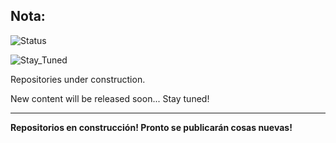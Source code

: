 ## Nota:

<!--
**olherreragz/olherreragz** is a _special_ repository because its `README.md` (this file) appears on your GitHub profile.

-->

![Status](https://img.shields.io/badge/Profile-Under_Construction-yellow?style=flat-square)

![Stay_Tuned](https://img.shields.io/badge/Stay_Tuned-Updates_coming_soon-green?style=flat-square)

Repositories under construction.

New content will be released soon... Stay tuned!

_________

**Repositorios en construcción! Pronto se publicarán cosas nuevas!**


